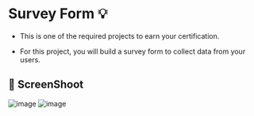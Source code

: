 # Survey Form :bulb:

- This is one of the required projects to earn your certification.

- For this project, you will build a survey form to collect data from your users.

## :camera_flash: ScreenShoot
![image](https://github.com/Hager-elhwarii/Responsive-Web-Design-FreeCodeCamp/assets/80959882/fcd82915-7ff2-411e-84f3-3ef3c693afcc)
![image](https://github.com/Hager-elhwarii/Responsive-Web-Design-FreeCodeCamp/assets/80959882/8f8f00f1-6466-42c7-aacc-a7dd21ed45d3)


